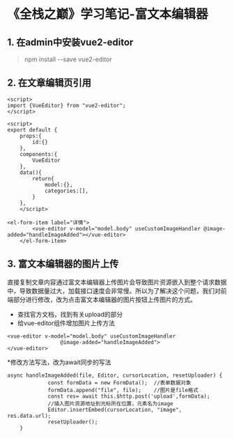 # 《全栈之巅》学习笔记-富文本编辑器

## 1. 在admin中安装vue2-editor
> npm install --save vue2-editor

## 2. 在文章编辑页引用
```
<script>
import {VueEditor} from "vue2-editor";
</script>
```
```
<script>
export default {
    props:{
        id:{}
    },
    components:{
        VueEditor
    },
    data(){
        return{
            model:{},
            categories:[],
        }
    },
    </script>
```
```
<el-form-item label="详情">
        <vue-editor v-model="model.body" useCustomImageHandler @image-added="handleImageAdded"></vue-editor>
    </el-form-item>
```
## 3. 富文本编辑器的图片上传
直接复制文章内容通过富文本编辑器上传图片会导致图片资源嵌入到整个请求数据中，导致数据量过大，加载接口速度会非常慢。所以为了解决这个问题，我们对前端部分进行修改，改为点击富文本编辑器的图片按钮上传图片的方式。
* 查找官方文档，找到有关upload的部分
* 给vue-editor组件增加图片上传方法
```
<vue-editor v-model="model.body" useCustomImageHandler 
                 @image-added="handleImageAdded">
</vue-editor>
```
*修改方法写法，改为await同步的写法
```
async handleImageAdded(file, Editor, cursorLocation, resetUploader) {
             const formData = new FormData();  //表单数据对象
             formData.append("file", file);    //图片是file格式
             const res= await this.$http.post('upload',formData);
             //插入图片资源地址到光标所在位置，元素名为image
             Editor.insertEmbed(cursorLocation, "image", res.data.url);
             resetUploader();
    }
```